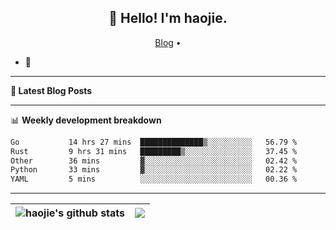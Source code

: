 <h2 align="center">👋 Hello! I'm haojie.</h2>
<p align="center">
  <a href="https://aoyouer.com">Blog</a> •
</p>


- 🔭 


-------

**📝 Latest Blog Posts**


-------

📊 **Weekly development breakdown**
<!--START_SECTION:waka-->

```txt
Go           14 hrs 27 mins  ██████████████▒░░░░░░░░░░   56.79 %
Rust         9 hrs 31 mins   █████████▒░░░░░░░░░░░░░░░   37.45 %
Other        36 mins         ▓░░░░░░░░░░░░░░░░░░░░░░░░   02.42 %
Python       33 mins         ▓░░░░░░░░░░░░░░░░░░░░░░░░   02.22 %
YAML         5 mins          ░░░░░░░░░░░░░░░░░░░░░░░░░   00.36 %
```

<!--END_SECTION:waka-->

-------



| <img align="center" src="https://github-readme-stats.vercel.app/api?username=haojie06&show_icons=true&theme=graywhite&show_icons=true&count_private=true&include_all_commits=true&hide_border=true" alt="haojie's github stats" /> | <img align="center" src="https://github-readme-stats.vercel.app/api/top-langs/?username=haojie06&layout=compact&theme=graywhite&hide_border=true&hide=css,html" /> |
| ------------- | ------------- |


